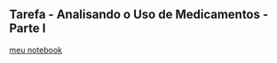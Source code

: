## Tarefa - Analisando o Uso de Medicamentos -  Parte I

[meu notebook](notebook/nhanes-lab-02.ipynb)